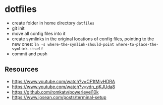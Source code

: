 # dotfiles

- create folder in home directory `dotfiles`
- git init
- move all config files into it
- create symlinks in the original locations of config files, pointing to the new ones: 
```ln -s where-the-symlink-should-point where-to-place-the-symlink-itself```
- commit and push

## Resources

- https://www.youtube.com/watch?v=CF1tMjvHDRA
- https://www.youtube.com/watch?v=vdn_pKJUda8
- https://github.com/romkatv/powerlevel10k
- https://www.josean.com/posts/terminal-setup
